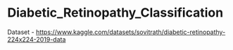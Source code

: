 # Diabetic_Retinopathy_Classification
Dataset - https://www.kaggle.com/datasets/sovitrath/diabetic-retinopathy-224x224-2019-data

